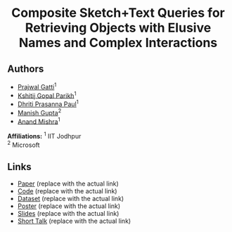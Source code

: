 <h1 align="center">
  Composite Sketch+Text Queries for Retrieving Objects with Elusive Names and Complex Interactions
</h1>

## Authors

- [Prajwal Gatti](#)<sup>1</sup>
- [Kshitij Gopal Parikh](#)<sup>1</sup>
- [Dhriti Prasanna Paul](#)<sup>1</sup>
- [Manish Gupta](#)<sup>2</sup>
- [Anand Mishra](#)<sup>1</sup>


**Affiliations:** 
<sup>1</sup> IIT Jodhpur  
<sup>2</sup> Microsoft

## Links
- [Paper](#) (replace with the actual link)
- [Code](#) (replace with the actual link)
- [Dataset](#) (replace with the actual link)
- [Poster](#) (replace with the actual link)
- [Slides](#) (replace with the actual link)
- [Short Talk](#) (replace with the actual link)

